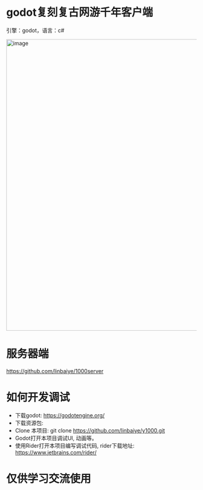 #  godot复刻复古网游千年客户端
<p>引擎：godot，语言：c#</p>
<img width="770" alt="image" src="https://github.com/user-attachments/assets/116f98b6-7e3a-4de1-95f2-5f7a805584fd" />

# 服务器端
https://github.com/linbaiye/1000server

# 如何开发调试
* 下载godot: https://godotengine.org/
* 下载资源包: 
* Clone 本项目: git clone https://github.com/linbaiye/y1000.git
* Godot打开本项目调试UI, 动画等。
* 使用Rider打开本项目编写调试代码, rider下载地址: https://www.jetbrains.com/rider/

# 仅供学习交流使用

